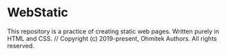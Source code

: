 # WebStatic
This repository is a practice of creating static web pages.
Written purely in HTML and CSS.
// Copyright (c) 2019-present, Ohmitek Authors. All rights reserved.
